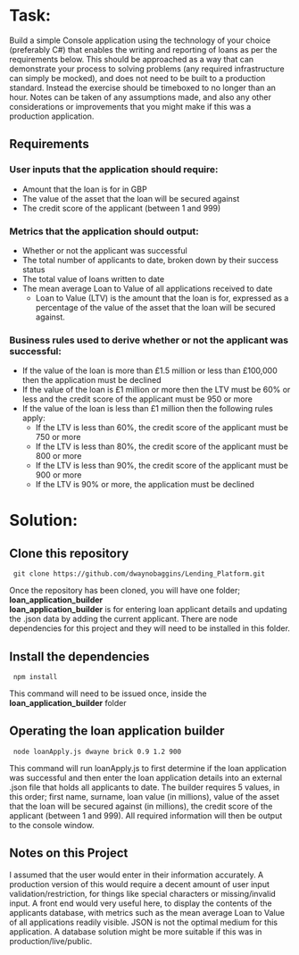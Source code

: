 # Task:

Build a simple Console application using the technology of your choice (preferably C#) that enables the writing and reporting of loans as per the requirements below. This should be approached as a way that can demonstrate your process to solving problems (any required infrastructure can simply be mocked), and does not need to be built to a production standard. Instead the exercise should be timeboxed to no longer than an hour. Notes can be taken of any assumptions made, and also any other considerations or improvements that you might make if this was a production application.
   
## Requirements
### User inputs that the application should require:
* Amount that the loan is for in GBP
* The value of the asset that the loan will be secured against
* The credit score of the applicant (between 1 and 999)

### Metrics that the application should output:
* Whether or not the applicant was successful
* The total number of applicants to date, broken down by their success status
* The total value of loans written to date
* The mean average Loan to Value of all applications received to date
    * Loan to Value (LTV) is the amount that the loan is for, expressed as a percentage of the value of the asset that the loan will be secured against.

### Business rules used to derive whether or not the applicant was successful:
* If the value of the loan is more than £1.5 million or less than £100,000 then the application must be declined
* If the value of the loan is £1 million or more then the LTV must be 60% or less and the credit score of the applicant must be 950 or more
* If the value of the loan is less than £1 million then the following rules apply:
    * If the LTV is less than 60%, the credit score of the applicant must be 750 or more
    * If the LTV is less than 80%, the credit score of the applicant must be 800 or more
    * If the LTV is less than 90%, the credit score of the applicant must be 900 or more
    * If the LTV is 90% or more, the application must be declined

# Solution:

## Clone this repository

     git clone https://github.com/dwaynobaggins/Lending_Platform.git 
     
Once the repository has been cloned, you will have one folder; **loan_application_builder**  
**loan_application_builder** is for entering loan applicant details and updating the .json data by adding the current applicant.
There are node dependencies for this project and they will need to be installed in this folder.

## Install the dependencies

     npm install  
     
This command will need to be issued once, inside the **loan_application_builder** folder
   
## Operating the loan application builder

     node loanApply.js dwayne brick 0.9 1.2 900

This command will run loanApply.js to first determine if the loan application was successful and then enter the loan application details into an external .json file that holds all applicants to date. The builder requires 5 values, in this order; first name, surname, loan value (in millions), value of the asset that the loan will be secured against (in millions), the credit score of the applicant (between 1 and 999).
All required information will then be output to the console window.


## Notes on this Project

I assumed that the user would enter in their information accurately. A production version of this would require a decent amount of user input validation/restriction, for things like special characters or missing/invalid input.
A front end would very useful here, to display the contents of the applicants database, with metrics such as the mean average Loan to Value of all applications readily visible.
JSON is not the optimal medium for this application. A database solution might be more suitable if this was in production/live/public.
